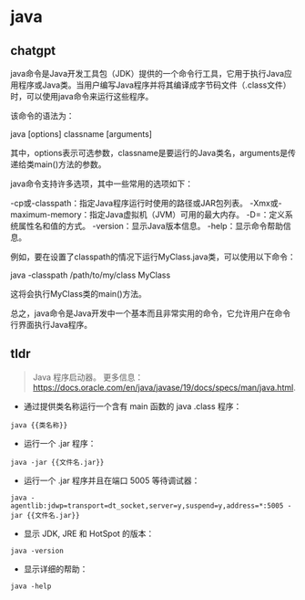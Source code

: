 # java 
## chatgpt 
java命令是Java开发工具包（JDK）提供的一个命令行工具，它用于执行Java应用程序或Java类。当用户编写Java程序并将其编译成字节码文件（.class文件）时，可以使用java命令来运行这些程序。

该命令的语法为：

java [options] classname [arguments]

其中，options表示可选参数，classname是要运行的Java类名，arguments是传递给类main()方法的参数。

java命令支持许多选项，其中一些常用的选项如下：

-cp或-classpath：指定Java程序运行时使用的路径或JAR包列表。
-Xmx或-maximum-memory：指定Java虚拟机（JVM）可用的最大内存。
-D<name>=<value>：定义系统属性名和值的方式。
-version：显示Java版本信息。
-help：显示命令帮助信息。

例如，要在设置了classpath的情况下运行MyClass.java类，可以使用以下命令：

java -classpath /path/to/my/class MyClass

这将会执行MyClass类的main()方法。

总之，java命令是Java开发中一个基本而且非常实用的命令，它允许用户在命令行界面执行Java程序。 

## tldr 
 
> Java 程序启动器。
> 更多信息：<https://docs.oracle.com/en/java/javase/19/docs/specs/man/java.html>.

- 通过提供类名称运行一个含有 main 函数的 java .class 程序：

`java {{类名称}}`

- 运行一个 .jar 程序：

`java -jar {{文件名.jar}}`

- 运行一个 .jar 程序并且在端口 5005 等待调试器：

`java -agentlib:jdwp=transport=dt_socket,server=y,suspend=y,address=*:5005 -jar {{文件名.jar}}`

- 显示 JDK, JRE 和 HotSpot 的版本：

`java -version`

- 显示详细的帮助：

`java -help`
